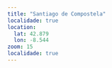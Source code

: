 ```yaml
---
title: "Santiago de Compostela"
localidade: true
location:
  lat: 42.879
  lon: -8.544
zoom: 15
localidade: true
---
```


